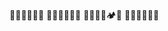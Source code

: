 🌳🌳🌳🌳🌳🌳
🌲🌳🌳🌳🌳🌳
🌳🌲🌲🌳🏕️🌳
🌲🌳🌲🌲🌳🌳
<!--
**andy-esch/andy-esch** is a ✨ _special_ ✨ repository because its `README.md` (this file) appears on your GitHub profile.

Here are some ideas to get you started:

- 🔭 I’m currently working on ...
- 🌱 I’m currently learning ...
- 👯 I’m looking to collaborate on ...
- 🤔 I’m looking for help with ...
- 💬 Ask me about ...
- 📫 How to reach me: ...
- 😄 Pronouns: ...
- ⚡ Fun fact: ...
-->
